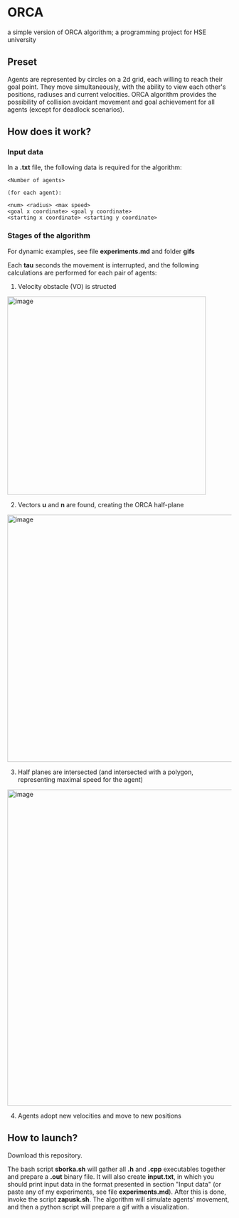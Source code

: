 # ORCA
a simple version of ORCA algorithm; a programming project for HSE university

## Preset

Agents are represented by circles on a 2d grid, each willing to reach their goal point. They move simultaneously, with the ability to view each other's positions, radiuses and current velocities. ORCA algorithm provides the possibility of collision avoidant movement and goal achievement for all agents (except for deadlock scenarios).

## How does it work?

### Input data

In a **.txt** file, the following data is required for the algorithm:

    <Number of agents>
   
    (for each agent): 
  
    <num> <radius> <max speed>
    <goal x coordinate> <goal y coordinate>
    <starting x coordinate> <starting y coordinate>

### Stages of the algorithm

For dynamic examples, see file **experiments.md** and folder **gifs**

Each **tau** seconds the movement is interrupted, and the following calculations are performed for each pair of agents:

1. Velocity obstacle (VO) is structed

<img width="446" alt="image" src="https://user-images.githubusercontent.com/90105119/164917107-2da85d59-25e7-40ae-8dae-9ab874b1bdf9.png">

2. Vectors **u** and **n** are found, creating the ORCA half-plane 

<img width="556" alt="image" src="https://user-images.githubusercontent.com/90105119/164917186-78b42c10-ce65-44f4-9278-906c90797ae8.png">

3. Half planes are intersected (and intersected with a polygon, representing maximal speed for the agent)

<img width="711" alt="image" src="https://user-images.githubusercontent.com/90105119/164918036-5fe2c350-2879-42f7-bf57-2046c3432bbb.png">

4. Agents adopt new velocities and move to new positions

## How to launch?

Download this repository.

The bash script **sborka.sh** will gather all **.h** and **.cpp** executables together and prepare a **.out** binary file. It will also create **input.txt**, in which you should print input data in the format presented in section \"Input data\" (or paste any of my experiments, see file **experiments.md**). After this is done, invoke the script **zapusk.sh**. The algorithm will simulate agents' movement, and then a python script will prepare a gif with a visualization.
